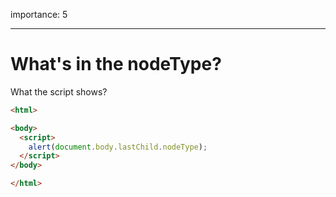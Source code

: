 importance: 5

---

# What's in the nodeType?

What the script shows?

```html
<html>

<body>
  <script>
    alert(document.body.lastChild.nodeType);
  </script>
</body>

</html>
```
